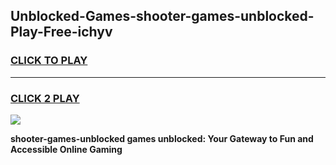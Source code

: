 
## Unblocked-Games-shooter-games-unblocked-Play-Free-ichyv
<h3>
<a href="https://premium76.site?title=shooter-games-unblocked&ref=09A">CLICK TO PLAY</a></h3>
<hr>

<h3>
<a href="https://premium76.site?title=shooter-games-unblocked&ref=09A">CLICK 2 PLAY</a>
  
</h3>

<a href="https://premium76.site?title=shooter-games-unblocked&ref=09A"><img src="https://clearcache.store/games.png"></a>


**shooter-games-unblocked games unblocked: Your Gateway to Fun and Accessible Online Gaming**
